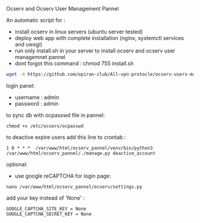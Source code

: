 Ocserv and Ocserv User Management Pannel

An automatic script for :
   - install ocserv in linux servers (ubuntu server tested)
   - deploy web app with complete installation (nginx, systemctl services and uwsgi)
   - run only install.sh in your server to install ocserv and ocserv user managemnet pannel
   - dont forgot this command : chmod 755 install.sh

```bash
wget -4 https://github.com/opiran-club/All-vpn-protocle/ocserv-users-management && cd ocserv-users-management && chmod +x install.sh && bash install.sh
```

login panel: 

   - username : admin
   - password : admin
    
to sync db with ocpasswd file in pannel:
```   
chmod +x /etc/ocserv/ocpasswd 
```  
to deactive expire users add this line to crontab :
```    
1 0 * * *  /var/www/html/ocserv_pannel/venv/bin/python3 /var/www/html/ocserv_pannel/./manage.py deactive_account
```


optional:
 - use google reCAPTCHA for login page:
```
nano /var/www/html/ocserv_pannel/ocserv/settings.py 
```
add your key instead of  'None' :
```
GOOGLE_CAPTCHA_SITE_KEY = None
GOOGLE_CAPTCHA_SECRET_KEY = None
```
